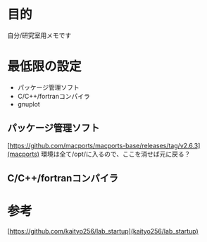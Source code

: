 # 目的
自分/研究室用メモです
# 最低限の設定
- パッケージ管理ソフト
- C/C++/fortranコンパイラ
- gnuplot
## パッケージ管理ソフト
[https://github.com/macports/macports-base/releases/tag/v2.6.3](macports)
環境は全て/opt/に入るので、ここを消せば元に戻る？
## C/C++/fortranコンパイラ

# 参考
[https://github.com/kaityo256/lab_startup](kaityo256/lab_startup)
